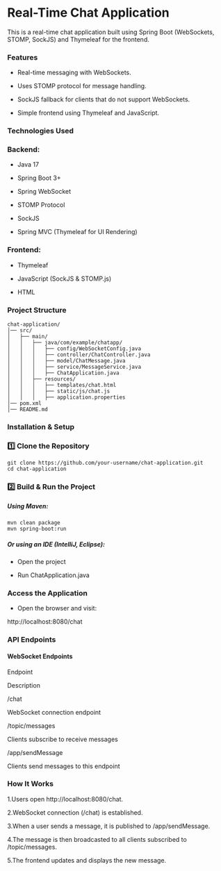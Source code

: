# Real-Time Chat Application

This is a real-time chat application built using Spring Boot (WebSockets, STOMP, SockJS) and Thymeleaf for the frontend.

### Features

- Real-time messaging with WebSockets.

- Uses STOMP protocol for message handling.

- SockJS fallback for clients that do not support WebSockets.

- Simple frontend using Thymeleaf and JavaScript.

### Technologies Used

### Backend:

- Java 17

- Spring Boot 3+

- Spring WebSocket

- STOMP Protocol

- SockJS

- Spring MVC (Thymeleaf for UI Rendering)

### Frontend:

- Thymeleaf

- JavaScript (SockJS & STOMP.js)

- HTML
### Project Structure
```
chat-application/
│── src/
│   ├── main/
│   │   ├── java/com/example/chatapp/
│   │   │   ├── config/WebSocketConfig.java
│   │   │   ├── controller/ChatController.java
│   │   │   ├── model/ChatMessage.java
│   │   │   ├── service/MessageService.java
│   │   │   ├── ChatApplication.java
│   │   ├── resources/
│   │   │   ├── templates/chat.html
│   │   │   ├── static/js/chat.js
│   │   │   ├── application.properties
│── pom.xml
│── README.md
```
### Installation & Setup

### 1️⃣ Clone the Repository
```
git clone https://github.com/your-username/chat-application.git
cd chat-application
```
### 2️⃣ Build & Run the Project

##### Using Maven:
```
mvn clean package
mvn spring-boot:run
```
##### Or using an IDE (IntelliJ, Eclipse):

- Open the project

- Run ChatApplication.java

### Access the Application

- Open the browser and visit:

http://localhost:8080/chat

### API Endpoints

#### WebSocket Endpoints

Endpoint

Description

/chat

WebSocket connection endpoint

/topic/messages

Clients subscribe to receive messages

/app/sendMessage

Clients send messages to this endpoint

### How It Works

1.Users open http://localhost:8080/chat.

2.WebSocket connection (/chat) is established.

3.When a user sends a message, it is published to /app/sendMessage.

4.The message is then broadcasted to all clients subscribed to /topic/messages.

5.The frontend updates and displays the new message.

